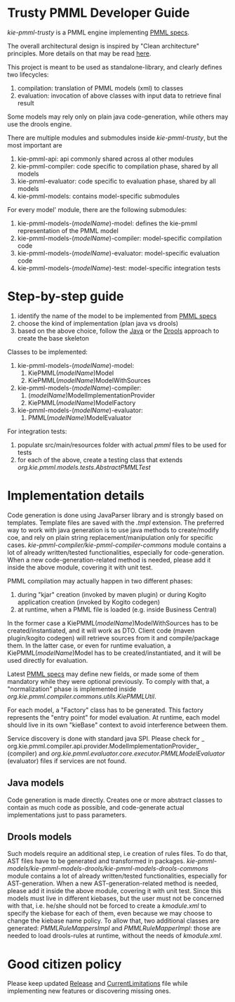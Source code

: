 Trusty PMML Developer Guide
===========================

_kie-pmml-trusty_ is a PMML engine implementing [PMML specs](http://dmg.org/pmml/v4-4-1/GeneralStructure.html).

The overall architectural design is inspired by "Clean architecture" principles.
More details on that may be read [here](https://blog.kie.org/2020/02/pmml-revisited.html).

This project is meant to be used as standalone-library, and clearly defines two lifecycles:

1) compilation: translation of PMML models (xml) to classes
2) evaluation: invocation of above classes with input data to retrieve final result

Some models may rely only on plain java code-generation, while others may use the drools engine.

There are multiple modules and submodules inside _kie-pmml-trusty_, but the most important are

1) kie-pmml-api: api commonly shared across al other modules
2) kie-pmml-compiler: code specific to compilation phase, shared by all models
3) kie-pmml-evaluator: code specific to evaluation phase, shared by all models
4) kie-pmml-models: contains model-specific submodules

For every model' module, there are the following submodules:

1) kie-pmml-models-(_modelName_)-model: defines the kie-pmml representation of the PMML model
2) kie-pmml-models-(_modelName_)-compiler: model-specific compilation code
3) kie-pmml-models-(_modelName_)-evaluator: model-specific evaluation code
4) kie-pmml-models-(_modelName_)-test: model-specific integration tests

Step-by-step guide
==================

1) identify the name of the model to be implemented from [PMML specs](http://dmg.org/pmml/v4-4-1/GeneralStructure.html)
2) choose the kind of implementation (plan java vs drools)
3) based on the above choice, follow the [Java](./kie-pmml-models-archetype/Readme.md) or
   the [Drools](./kie-pmml-models-drools-archetype/Readme.md) approach to create the base skeleton

Classes to be implemented:

1) kie-pmml-models-(_modelName_)-model:
    1. KiePMML(_modelName_)Model
    2. KiePMML(_modelName_)ModelWithSources
2) kie-pmml-models-(_modelName_)-compiler:
    1. (_modelName_)ModelImplementationProvider
    2. KiePMML(_modelName_)ModelFactory
3) kie-pmml-models-(_modelName_)-evaluator:
    1. PMML(_modelName_)ModelEvaluator

For integration tests:

1) populate src/main/resources folder with actual _pmml_ files to be used for tests
2) for each of the above, create a testing class that extends _org.kie.pmml.models.tests.AbstractPMMLTest_

Implementation details
======================

Code generation is done using JavaParser library and is strongly based on templates.
Template files are saved with the _.tmpl_ extension.
The preferred way to work with java generation is to use java methods to create/modify coe, and rely on plain string
replacement/manipulation only for specific cases.
_kie-pmml-compiler/kie-pmml-compiler-commons_ module contains a lot of already written/tested functionalities,
especially for code-generation.
When a new code-generation-related method is needed, please add it inside the above module, covering it with unit test.

PMML compilation may actually happen in two different phases:

1) during "kjar" creation (invoked by maven plugin) or during Kogito application creation (invoked by Kogito codegen)
2) at runtime, when a PMML file is loaded (e.g. inside Business Central)

In the former case a KiePMML(_modelName_)ModelWithSources has to be created/instantiated, and it will work as DTO.
Client code (maven plugin/kogito codegen) will retrieve sources from it and compile/package them.
In the latter case, or even for runtime evaluation, a KiePMML(_modelName_)Model has to be created/instantiated, and it
will be used directly for evaluation.

Latest [PMML specs](http://dmg.org/pmml/v4-4-1/GeneralStructure.html) may define new fields, or made some of them
mandatory while they were optional previously.
To comply with that, a "normalization" phase is implemented inside _org.kie.pmml.compiler.commons.utils.KiePMMLUtil_.

For each model, a "Factory" class has to be generated. This factory represents the "entry point" for model evaluation.
At runtime, each model should live in its own "kieBase" context to avoid interference between them.

Service discovery is done with standard java SPI. Please check for _
org.kie.pmml.compiler.api.provider.ModelImplementationProvider_ (compiler) and
_org.kie.pmml.evaluator.core.executor.PMMLModelEvaluator_ (evaluator) files if services are not found.

Java models
-----------

Code generation is made directly. Creates one or more abstract classes to contain as much code as possible, and
code-generate actual implementations just to pass parameters.

Drools models
-------------

Such models require an additional step, i.e creation of rules files. To do that, AST files have to be generated and
transformed in packages.
_kie-pmml-models/kie-pmml-models-drools/kie-pmml-models-drools-commons_ module contains a lot of already written/tested
functionalities, especially for AST-generation.
When a new AST-generation-related method is needed, please add it inside the above module, covering it with unit test.
Since this models must live in different kiebases, but the user must not be concerned with that, i.e. he/she should not
be forced to create a _kmodule.xml_ to specify the kiebase
for each of them, even because we may choose to change the kiebase name policy.
To allow that, two additional classes are generated: _PMMLRuleMappersImpl_ and _PMMLRuleMapperImpl_: those are needed to
load drools-rules at runtime, without the needs of _kmodule.xml_.

Good citizen policy
===================
Please keep updated [Release](./Release.md) and [CurrentLimitations](./CurrentLimitations.md) file while implementing
new features or discovering missing ones.